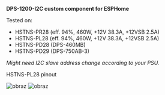 **DPS-1200-I2C custom component for ESPHome**

Tested on:
- HSTNS-PR28 (eff. 94%, 460W, +12V 38.3A, +12VSB 2.5A)
- HSTNS-PL28 (eff. 94%, 460W, +12V 38.3A, +12VSB 2.5A)
- HSTNS-PD28 (DPS-460MB)
- HSTNS-PD29 (DPS-750AB-3)



_Might need I2C slave address change according to your PSU._



HSTNS-PL28 pinout

![obraz](https://github.com/kamilzierke/DPS-1200-I2C-ESPHome/assets/67487992/c3ef644c-f94a-4dc3-865b-a7acded75653)
![obraz](https://github.com/kamilzierke/DPS-1200-I2C-ESPHome/assets/67487992/9293c085-1e0b-433f-b1eb-f9780bc2fc03)
